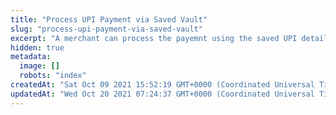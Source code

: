 ```yaml
---
title: "Process UPI Payment via Saved Vault"
slug: "process-upi-payment-via-saved-vault"
excerpt: "A merchant can process the payemnt using the saved UPI details of the customer. For this, it is necessary that the customer had already saved her UPI details in any transaction on Plural before. In this flow, the customer does not need to enter the UPI details."
hidden: true
metadata: 
  image: []
  robots: "index"
createdAt: "Sat Oct 09 2021 15:52:19 GMT+0000 (Coordinated Universal Time)"
updatedAt: "Wed Oct 20 2021 07:24:37 GMT+0000 (Coordinated Universal Time)"
---
```

